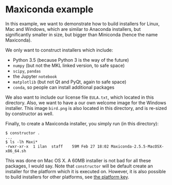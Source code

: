 Maxiconda example
=================

In this example, we want to demonstrate how to build installers for
Linux, Mac and Windows, which are similar to Anaconda installers, but
significantly smaller in size, but bigger than Miniconda (hence the name
Maxiconda).

We only want to construct installers which include:
  - Python 3.5 (because Python 3 is the way of the future)
  - `numpy` (but not the MKL linked version, to safe space)
  - `scipy`, `pandas`
  - the Jupyter `notebook`
  - `matplotlib` (but not Qt and PyQt, again to safe space)
  - `conda`, so people can install additional packages

We also want to include our license file `EULA.txt`, which located in
this directory.
Also, we want to have a our own welcome image for the Windows installer.
This image `bird.png` is also located in this directory, and is re-sized
by constructor as well.

Finally, to create a Maxiconda installer, you simply run (in this directory):

    $ constructor .
    ...
    $ ls -lh Maxi*
    -rwxr-xr-x  1 ilan  staff    59M Feb 27 18:02 Maxiconda-2.5.5-MacOSX-x86_64.sh

This was done on Mac OS X.
A 60MB installer is not bad for all these packages, I would say.
Note that `constructor` will be default create an installer for the platform
which it is executed on.  However, it is also possible to build installers
for other platforms, see <a href="../../CONSTRUCT.md">the platform key</a>.
